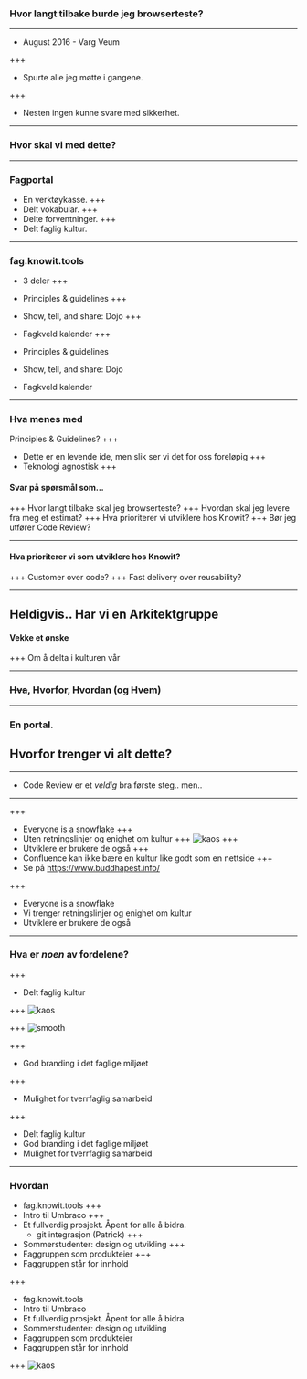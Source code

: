 ### Hvor langt tilbake burde jeg browserteste?

---


* August 2016 - Varg Veum


+++
* Spurte alle jeg møtte i gangene.

+++
* Nesten ingen kunne svare med sikkerhet.


---

### Hvor skal vi med dette?

---

### Fagportal

* En verktøykasse.
+++
* Delt vokabular.
+++
* Delte forventninger.
+++
* Delt faglig kultur.

---

### fag.knowit.tools

* 3 deler
+++

* Principles & guidelines
+++
* Show, tell, and share: Dojo
+++
* Fagkveld kalender
+++

* Principles & guidelines
* Show, tell, and share: Dojo
* Fagkveld kalender
---
### Hva menes med
Principles & Guidelines?
+++
* Dette er en levende ide, men slik ser vi det for oss foreløpig
+++
* Teknologi agnostisk
+++
#### Svar på spørsmål som...
+++
Hvor langt tilbake skal jeg browserteste?
+++
Hvordan skal jeg levere fra meg et estimat?
+++
Hva prioriterer vi utviklere hos Knowit? 
+++
Bør jeg utfører Code Review?

---
#### Hva prioriterer vi som utviklere hos Knowit? 
+++
 Customer over code?
+++
 Fast delivery over reusability?
 
---
Heldigvis.. Har vi en Arkitektgruppe
---

#### Vekke et ønske
+++
Om å delta i kulturen vår

---
### ~~Hva~~, Hvorfor, Hvordan (og Hvem)
---

### En portal.
## Hvorfor trenger vi alt dette?
---
* Code Review er et *veldig* bra første steg.. men.. 
---
+++
* Everyone is a snowflake
+++
* Uten retningslinjer og enighet om kultur
+++
![kaos](https://i.imgur.com/mX4UyUc.gif)
+++
* Utviklere er brukere de også
+++
* Confluence kan ikke bære en kultur like godt som en nettside
+++
* Se på https://www.buddhapest.info/

+++

* Everyone is a snowflake
* Vi trenger retningslinjer og enighet om kultur
* Utviklere er brukere de også

---

### Hva er _noen_ av fordelene?

+++
* Delt faglig kultur

+++
![kaos](https://i.imgur.com/mX4UyUc.gif)

+++
![smooth](https://i.imgur.com/KGyFG3e.gif)

+++
* God branding i det faglige miljøet

+++
* Mulighet for tverrfaglig samarbeid

+++
* Delt faglig kultur
* God branding i det faglige miljøet
* Mulighet for tverrfaglig samarbeid


---
### Hvordan

* fag.knowit.tools
+++ 
* Intro til Umbraco
+++ 
* Et fullverdig prosjekt. Åpent for alle å bidra. 
  * git integrasjon (Patrick)
+++
* Sommerstudenter: design og utvikling
+++
* Faggruppen som produkteier 
+++
* Faggruppen står for innhold

+++ 

* fag.knowit.tools
* Intro til Umbraco
* Et fullverdig prosjekt. Åpent for alle å bidra.
* Sommerstudenter: design og utvikling
* Faggruppen som produkteier 
* Faggruppen står for innhold

+++
![kaos](https://i.imgur.com/mX4UyUc.gif)
